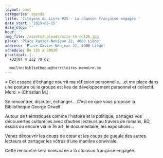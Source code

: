 ```yaml
---
layout: post
categories: agenda
title: 'Citoyens du Livre #25 - La chanson française engagée '
date_start: '2019-05-15'
date_stop: ''
hour: ''
img_file: /assets/uploads/site-tm-cdl25.jpg
place: 'Place Xavier-Neujean 22, 4000 Liège'
address: 'Place Xavier-Neujean 22, 4000 Liège'
schedule: De 18h à 20h30
practical: |-
  +32(0) 4 232 70 62

  mailto:bibliotheque@territoires-memoire.be
---
```

« Cet espace d’échange nourrit ma réflexion personnelle….et me place dans une posture où le groupe est lieu de développement personnel et collectif. Merci » (Christian M.)

Se rencontrer, discuter, échanger… C’est ce que vous propose la Bibliothèque George Orwell !

Autour de thématiques comme l’histoire et la politique, partagez vos découvertes culturelles avec d’autres lecteurs au travers de romans, BD, essais ou encore via le 7e art, le documentaire, les expositions…

Venez découvrir les coups de cœur et les coups de gueule des autres lecteurs et partager les vôtres d’une manière conviviale.

Cette rencontre sera consacrée à la chanson française engagée.

